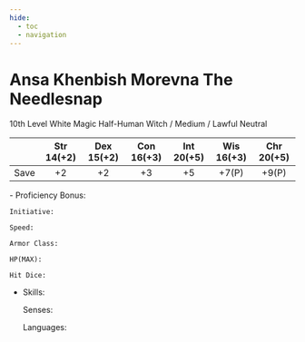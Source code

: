 ```yaml
---
hide:
  - toc
  - navigation
---
```


# Ansa Khenbish Morevna The Needlesnap
10th Level White Magic Half-Human Witch / Medium / Lawful Neutral

|       | Str 14(+2) | Dex 15(+2) | Con 16(+3) | Int 20(+5) | Wis 16(+3) | Chr 20(+5) |
| :---: | :--------: | :--------: | :--------: | :--------: | :--------: | :--------: |
| Save  | +2         | +2         | +3         | +5         | +7(P)      | +9(P)      |

<div class="grid cards" markdown>
-   Proficiency Bonus:

    Initiative:

    Speed:

    Armor Class:

    HP(MAX):

    Hit Dice:

-   Skills:

    Senses:

    Languages:

</div>
